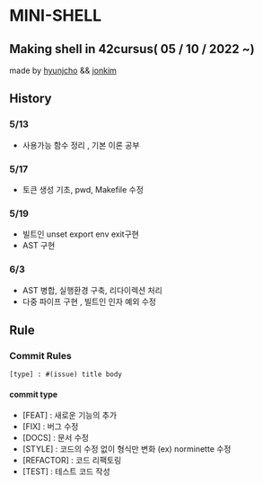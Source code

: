 # MINI-SHELL

## Making shell in 42cursus( 05 / 10 / 2022 ~)
made by [hyunjcho](https://github.com/highjcho) && [jonkim](https://github.com/dino9881)



## History
### 5/13
- 사용가능 함수 정리 , 기본 이론 공부  
### 5/17
- 토큰 생성 기초, pwd, Makefile 수정
### 5/19
- 빌트인 unset export env exit구현
- AST 구현

### 6/3
- AST 병합, 실행환경 구축, 리다이렉션 처리
- 다중 파이프 구현 , 빌트인 인자 예외 수정

## Rule
### Commit Rules
```[type] : #(issue) title body  ```  
#### commit type
- [FEAT] : 새로운 기능의 추가
- [FIX] : 버그 수정
- [DOCS] : 문서 수정
- [STYLE] : 코드의 수정 없이 형식만 변화 (ex) norminette 수정 
- [REFACTOR] : 코드 리팩토링
- [TEST] : 테스트 코드 작성